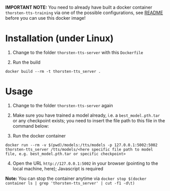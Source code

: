 **IMPORTANT NOTE:** You need to already have built a docker container `thorsten-tts-training` via one of the possible configurations, see [README](https://github.com/repodiac/tit-for-tat/tree/master/thorsten-TTS/README.md) before you can use this docker image!

# Installation (under Linux)

1. Change to the folder `thorsten-tts-server` with this `Dockerfile`

2. Run the build

```
docker build --rm -t thorsten-tts_server .
```

# Usage

1. Change to the folder `thorsten-tts-server` again

2. Make sure you have trained a model already, i.e. a `best_model.pth.tar` or any checkpoint exists; you need to insert the file path to this file in the command below:

3. Run the docker container

```
docker run --rm -v $(pwd)/models:/tts/models -p 127.0.0.1:5002:5002 thorsten-tts_server /tts/models/<here specific file path to model file, e.g. best_model.pth.tar or specific checkpoint>
```

4. Open the URL `http://127.0.0.1:5002` in your browser (pointing to the local machine, here); Javascript is required

**Note:** You can stop the container anytime via `docker stop $(docker container ls | grep 'thorsten-tts_server' | cut -f1 -d\t)`
